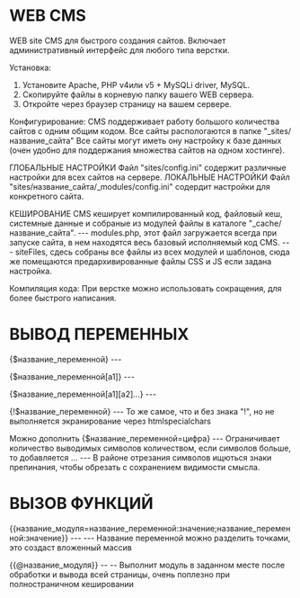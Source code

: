 WEB CMS
===

WEB site CMS для быстрого создания сайтов.
Включает административный интерфейс для любого типа верстки.

Установка:
1. Установите Apache, PHP v4или v5 + MySQLi driver, MySQL.
2. Скопируйте файлы в корневую папку вашего WEB сервера.
3. Откройте через браузер страницу на вашем сервере.

Конфигурирование:
CMS поддерживает работу большого количества сайтов с одним общим кодом.
Все сайты распологаются в папке "_sites/название_сайта"
Все сайты могут иметь ону настройку к базе данных (очен удобно для поддержания множества сайтов на одном хостинге).

ГЛОБАЛЬНЫЕ НАСТРОЙКИ
Файл "sites/config.ini" содержит различные настройки для всех сайтов на сервере.
ЛОКАЛЬНЫЕ НАСТРОЙКИ
Файл "sites/название_сайта/_modules/config.ini" содердит настройки для конкретного сайта.

КЕШИРОВАНИЕ
CMS кеширует компилированный код, файловый кеш, системные данные и собраные из модулей файлы в каталоге "_cache/название_сайта".
--- modules.php, этот файл загружается всегда при запуске сайта, в нем находятся весь базовый исполняемый код CMS.
--- siteFiles, сдесь собраны все файлы из всех модулей и шаблонов, сюда же помещаются предархивированные файлы CSS и JS если задана настройка.

Компиляция кода:
При верстке можно использовать сокращения, для более быстрого написания.

ВЫВОД ПЕРЕМЕННЫХ
======================

{$название_переменной}
---	<?= htmlspecialchars($название_переменной) ?>

{$название_переменной[a1]}
---	<?= htmlspecialchars($название_переменной["$a1"]["$a2"]...) ?>

{$название_переменной[a1][a2]...}
---	<? if (isset($название_переменной["$a1"]["$a2"]...)) echo htmlspecialchars($название_переменной["$a1"]["$a2"]...) ?>

{!$название_переменной}
---	То же самое, что и без знака "!", но не выполняется экранирование через htmlspecialchars

Можно дополнить
{$название_переменной=цифра}
---	Ограничивает количество выводимых символов количеством, если символов больше, то добавляется ...
---	В районе отрезания символов ищються знаки препинания, чтобы обрезать с сохранением видимости смысла.


ВЫЗОВ ФУНКЦИЙ
======================

{{название_модуля=название_переменной:значение;название_переменной:значение}}
---	<? module('название_модуля', array(переменные)) ?>
---	Название переменной можно разделить точками, это создаст вложенный массив

{{@название_модуля}}
--	<? module('название_модуля')?>
--	Выполнит модуль в заданном месте после обработки и вывода всей страницы, очень поплезно при полностраничном кешировании
